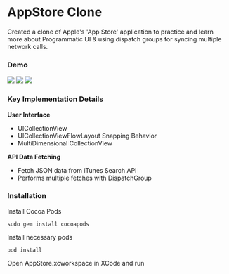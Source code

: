 # AppStore Clone
Created a clone of Apple's 'App Store' application to practice and learn more about Programmatic UI & using dispatch groups for syncing multiple network calls.

### Demo 
![](demoFiles/Today.gif)
![](demoFiles/Apps.gif)
![](demoFiles/AppSearch.gif)
### Key Implementation Details  
**User Interface**
  - UICollectionView
  - UICollectionViewFlowLayout Snapping Behavior
  - MultiDimensional CollectionView
  
**API Data Fetching**
  - Fetch JSON data from iTunes Search API
  - Performs multiple fetches with DispatchGroup 

### Installation 

Install Cocoa Pods

`sudo gem install cocoapods`


Install necessary pods

`pod install`


Open AppStore.xcworkspace in XCode and run
